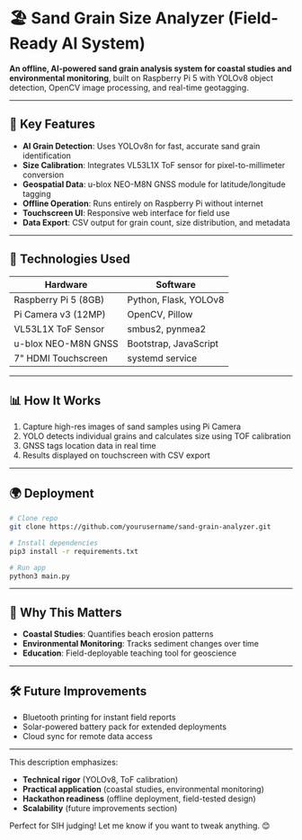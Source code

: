 
# 🏖️ **Sand Grain Size Analyzer (Field-Ready AI System)**

**An offline, AI-powered sand grain analysis system for coastal studies and environmental monitoring**, built on Raspberry Pi 5 with YOLOv8 object detection, OpenCV image processing, and real-time geotagging.

---

## 🚀 **Key Features**
- **AI Grain Detection**: Uses YOLOv8n for fast, accurate sand grain identification
- **Size Calibration**: Integrates VL53L1X ToF sensor for pixel-to-millimeter conversion
- **Geospatial Data**: u-blox NEO-M8N GNSS module for latitude/longitude tagging
- **Offline Operation**: Runs entirely on Raspberry Pi without internet
- **Touchscreen UI**: Responsive web interface for field use
- **Data Export**: CSV output for grain count, size distribution, and metadata

---

## 🔧 **Technologies Used**
| Hardware | Software |
|----------|----------|
| Raspberry Pi 5 (8GB) | Python, Flask, YOLOv8 |
| Pi Camera v3 (12MP) | OpenCV, Pillow |
| VL53L1X ToF Sensor | smbus2, pynmea2 |
| u-blox NEO-M8N GNSS | Bootstrap, JavaScript |
| 7" HDMI Touchscreen | systemd service |

---

## 📊 **How It Works**
1. Capture high-res images of sand samples using Pi Camera
2. YOLO detects individual grains and calculates size using TOF calibration
3. GNSS tags location data in real time
4. Results displayed on touchscreen with CSV export

---

## 🌍 **Deployment**
```bash
# Clone repo
git clone https://github.com/yourusername/sand-grain-analyzer.git

# Install dependencies
pip3 install -r requirements.txt

# Run app
python3 main.py
```
---

## 🌟 **Why This Matters**
- **Coastal Studies**: Quantifies beach erosion patterns
- **Environmental Monitoring**: Tracks sediment changes over time
- **Education**: Field-deployable teaching tool for geoscience

---

## 🛠️ **Future Improvements**
- Bluetooth printing for instant field reports
- Solar-powered battery pack for extended deployments
- Cloud sync for remote data access

---

This description emphasizes:
- **Technical rigor** (YOLOv8, ToF calibration)
- **Practical application** (coastal studies, environmental monitoring)
- **Hackathon readiness** (offline deployment, field-tested design)
- **Scalability** (future improvements section)

Perfect for SIH judging! Let me know if you want to tweak anything. 😊
